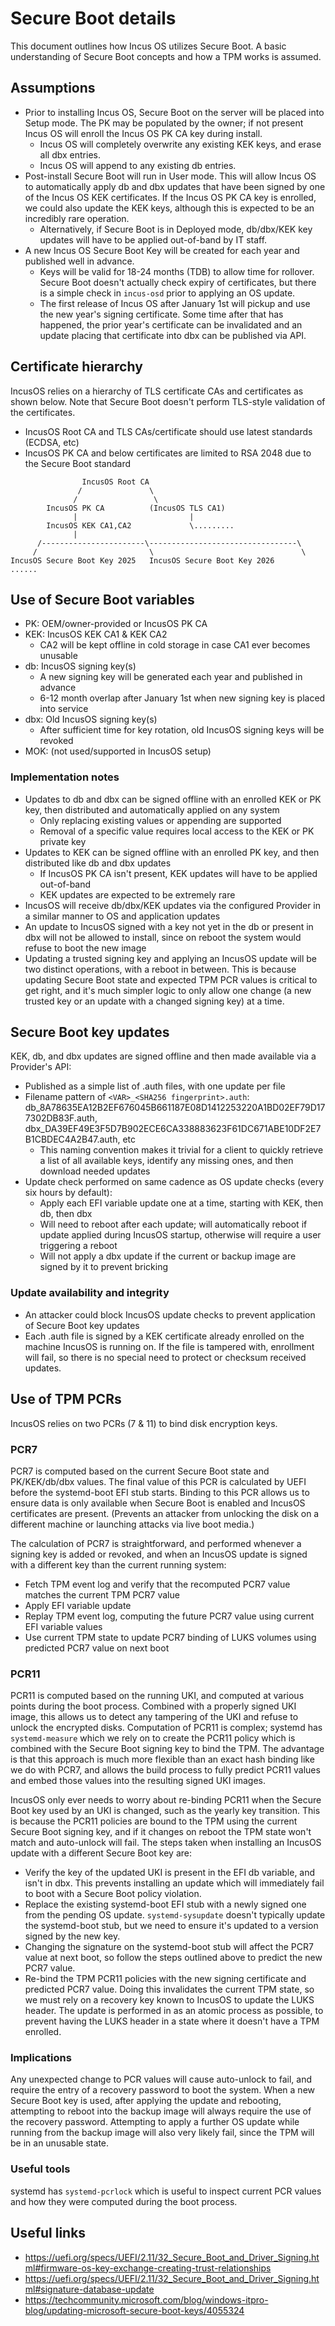 # Secure Boot details
This document outlines how Incus OS utilizes Secure Boot. A basic understanding of Secure Boot concepts and how a TPM works is assumed.

## Assumptions
  * Prior to installing Incus OS, Secure Boot on the server will be placed into Setup mode. The PK may be populated by the owner; if not present Incus OS will enroll the Incus OS PK CA key during install.
    - Incus OS will completely overwrite any existing KEK keys, and erase all dbx entries.
    - Incus OS will append to any existing db entries.
  * Post-install Secure Boot will run in User mode. This will allow Incus OS to automatically apply db and dbx updates that have been signed by one of the Incus OS KEK certificates. If the Incus OS PK CA key is enrolled, we could also update the KEK keys, although this is expected to be an incredibly rare operation.
    - Alternatively, if Secure Boot is in Deployed mode, db/dbx/KEK key updates will have to be applied out-of-band by IT staff.
  * A new Incus OS Secure Boot Key will be created for each year and published well in advance.
    - Keys will be valid for 18-24 months (TDB) to allow time for rollover. Secure Boot doesn't actually check expiry of certificates, but there is a simple check in `incus-osd` prior to applying an OS update.
    - The first release of Incus OS after January 1st will pickup and use the new year's signing certificate. Some time after that has happened, the prior year's certificate can be invalidated and an update placing that certificate into dbx can be published via API.

## Certificate hierarchy
IncusOS relies on a hierarchy of TLS certificate CAs and certificates as shown below. Note that Secure Boot doesn't perform TLS-style validation of the certificates.

  * IncusOS Root CA and TLS CAs/certificate should use latest standards (ECDSA, etc)
  * IncusOS PK CA and below certificates are limited to RSA 2048 due to the Secure Boot standard

```
                IncusOS Root CA
               /               \
              /                 \
        IncusOS PK CA          (IncusOS TLS CA1)
              |                         |
        IncusOS KEK CA1,CA2             \.........
              |
      /-----------------------\---------------------------------\
     /                         \                                 \
IncusOS Secure Boot Key 2025   IncusOS Secure Boot Key 2026       ......
```

## Use of Secure Boot variables
  * PK: OEM/owner-provided or IncusOS PK CA
  * KEK: IncusOS KEK CA1 & KEK CA2
    - CA2 will be kept offline in cold storage in case CA1 ever becomes unusable
  * db: IncusOS signing key(s)
    - A new signing key will be generated each year and published in advance
    - 6-12 month overlap after January 1st when new signing key is placed into service
  * dbx: Old IncusOS signing key(s)
    - After sufficient time for key rotation, old IncusOS signing keys will be revoked
  * MOK: (not used/supported in IncusOS setup)

### Implementation notes
  * Updates to db and dbx can be signed offline with an enrolled KEK or PK key, then distributed and automatically applied on any system
    - Only replacing existing values or appending are supported
    - Removal of a specific value requires local access to the KEK or PK private key
  * Updates to KEK can be signed offline with an enrolled PK key, and then distributed like db and dbx updates
    - If IncusOS PK CA isn't present, KEK updates will have to be applied out-of-band
    - KEK updates are expected to be extremely rare
  * IncusOS will receive db/dbx/KEK updates via the configured Provider in a similar manner to OS and application updates
  * An update to IncusOS signed with a key not yet in the db or present in dbx will not be allowed to install, since on reboot the system would refuse to boot the new image
  * Updating a trusted signing key and applying an IncusOS update will be two distinct operations, with a reboot in between. This is because updating Secure Boot state and expected TPM PCR values is critical to get right, and it's much simpler logic to only allow one change (a new trusted key or an update with a changed signing key) at a time.

## Secure Boot key updates
KEK, db, and dbx updates are signed offline and then made available via a Provider's API:

  * Published as a simple list of .auth files, with one update per file
  * Filename pattern of `<VAR>_<SHA256 fingerprint>.auth`: db_8A78635EA12B2EF676045B661187E08D1412253220A1BD02EF79D177302DB83F.auth, dbx_DA39EF49E3F5D7B902ECE6CA338883623F61DC671ABE10DF2E7B1CBDEC4A2B47.auth, etc
    - This naming convention makes it trivial for a client to quickly retrieve a list of all available keys, identify any missing ones, and then download needed updates
  * Update check performed on same cadence as OS update checks (every six hours by default):
    - Apply each EFI variable update one at a time, starting with KEK, then db, then dbx
    - Will need to reboot after each update; will automatically reboot if update applied during IncusOS startup, otherwise will require a user triggering a reboot
    - Will not apply a dbx update if the current or backup image are signed by it to prevent bricking

### Update availability and integrity
  * An attacker could block IncusOS update checks to prevent application of Secure Boot key updates
  * Each .auth file is signed by a KEK certificate already enrolled on the machine IncusOS is running on. If the file is tampered with, enrollment will fail, so there is no special need to protect or checksum received updates.

## Use of TPM PCRs
IncusOS relies on two PCRs (7 & 11) to bind disk encryption keys.

### PCR7
PCR7 is computed based on the current Secure Boot state and PK/KEK/db/dbx values. The final value of this PCR is calculated by UEFI before the systemd-boot EFI stub starts. Binding to this PCR allows us to ensure data is only available when Secure Boot is enabled and IncusOS certificates are present. (Prevents an attacker from unlocking the disk on a different machine or launching attacks via live boot media.)

The calculation of PCR7 is straightforward, and performed whenever a signing key is added or revoked, and when an IncusOS update is signed with a different key than the current running system:

  * Fetch TPM event log and verify that the recomputed PCR7 value matches the current TPM PCR7 value
  * Apply EFI variable update
  * Replay TPM event log, computing the future PCR7 value using current EFI variable values
  * Use current TPM state to update PCR7 binding of LUKS volumes using predicted PCR7 value on next boot

### PCR11
PCR11 is computed based on the running UKI, and computed at various points during the boot process. Combined with a properly signed UKI image, this allows us to detect any tampering of the UKI and refuse to unlock the encrypted disks. Computation of PCR11 is complex; systemd has `systemd-measure` which we rely on to create the PCR11 policy which is combined with the Secure Boot signing key to bind the TPM. The advantage is that this approach is much more flexible than an exact hash binding like we do with PCR7, and allows the build process to fully predict PCR11 values and embed those values into the resulting signed UKI images.

IncusOS only ever needs to worry about re-binding PCR11 when the Secure Boot key used by an UKI is changed, such as the yearly key transition. This is because the PCR11 policies are bound to the TPM using the current Secure Boot signing key, and if it changes on reboot the TPM state won't match and auto-unlock will fail. The steps taken when installing an IncusOS update with a different Secure Boot key are:

  * Verify the key of the updated UKI is present in the EFI db variable, and isn't in dbx. This prevents installing an update which will immediately fail to boot with a Secure Boot policy violation.
  * Replace the existing systemd-boot EFI stub with a newly signed one from the pending OS update. `systemd-sysupdate` doesn't typically update the systemd-boot stub, but we need to ensure it's updated to a version signed by the new key.
  * Changing the signature on the systemd-boot stub will affect the PCR7 value at next boot, so follow the steps outlined above to predict the new PCR7 value.
  * Re-bind the TPM PCR11 policies with the new signing certificate and predicted PCR7 value. Doing this invalidates the current TPM state, so we must rely on a recovery key known to IncusOS to update the LUKS header. The update is performed in as an atomic process as possible, to prevent having the LUKS header in a state where it doesn't have a TPM enrolled.

### Implications
Any unexpected change to PCR values will cause auto-unlock to fail, and require the entry of a recovery password to boot the system. When a new Secure Boot key is used, after applying the update and rebooting, attempting to reboot into the backup image will always require the use of the recovery password. Attempting to apply a further OS update while running from the backup image will also very likely fail, since the TPM will be in an unusable state.

### Useful tools
systemd has `systemd-pcrlock` which is useful to inspect current PCR values and how they were computed during the boot process.
  
## Useful links
  * https://uefi.org/specs/UEFI/2.11/32_Secure_Boot_and_Driver_Signing.html#firmware-os-key-exchange-creating-trust-relationships
  * https://uefi.org/specs/UEFI/2.11/32_Secure_Boot_and_Driver_Signing.html#signature-database-update
  * https://techcommunity.microsoft.com/blog/windows-itpro-blog/updating-microsoft-secure-boot-keys/4055324
